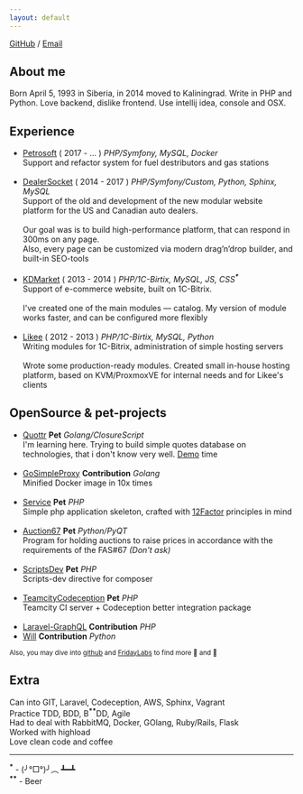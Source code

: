 ```yaml
---
layout: default
---
```


[GitHub](https://github.com/neronmoon) / [Email](mailto:alistar.neron@gmail.com)<br>

## About me
Born April 5, 1993 in Siberia, in 2014 moved to Kaliningrad. Write in PHP and Python. Love backend, dislike frontend. Use intellij idea, console and OSX.

## Experience
- [Petrosoft](http://petrosoftinc.com/) ( 2017 - ... ) *PHP/Symfony, MySQL, Docker*<br>
Support and refactor system for fuel destributors and gas stations<br><br>
- [DealerSocket](http://dealersocket.com/) ( 2014 - 2017 ) *PHP/Symfony/Custom, Python, Sphinx, MySQL*<br>
Support of the old and development of the new modular website platform for the US and Canadian auto dealers.<br><br>
Our goal was is to build high-performance platform, that can respond in 300ms on any page. <br>
Also, every page can be customized via modern drag’n’drop builder, and built-in SEO-tools<br><br>
- [KDMarket](http://kdmarket.ru/) ( 2013 - 2014 ) *PHP/1C-Birtix, MySQL, JS, CSS<sup>**\***</sup>*<br>
Support of e-commerce website, built on 1C-Bitrix.<br><br>
I've created one of the main modules &mdash; catalog. My version of module works faster, and can be configured more flexibly<br><br>
- [Likee](https://likee.ru/) ( 2012 - 2013 ) *PHP/1C-Birtix, MySQL, Python* <br>
Writing modules for 1C-Bitrix, administration of simple hosting servers<br><br>
Wrote some production-ready modules. Created small in-house hosting platform, based on KVM/ProxmoxVE for internal needs and for
Likee's clients

## OpenSource  & pet-projects
- [Quottr](https://github.com/neronmoon/quottr) **Pet** *Golang/ClosureScript* <br>
I'm learning here. Trying to build simple quotes database on technologies, that i don't know very well. [Demo](http://quottr.krasnoperov.tk/) time<br> <br>
- [GoSimpleProxy](https://github.com/neoascetic/gosimpleproxy/pull/5) **Contribution** *Golang* <br>
Minified Docker image in 10x times <br> <br>
- [Service](https://github.com/FridayLabs/service) **Pet** *PHP* <br>
Simple php application skeleton, crafted with [12Factor](http://12factor.net/) principles in mind <br> <br>
- [Auction67](https://github.com/neronmoon/auction67) **Pet** *Python/PyQT* <br>
Program for holding auctions to raise prices in accordance with the requirements of the FAS#67 *(Don't ask)* <br> <br>
- [ScriptsDev](https://github.com/neronmoon/scriptsdev) **Pet** *PHP* <br>
Scripts-dev directive for composer <br> <br>
- [TeamcityCodeception](https://github.com/neronmoon/TeamcityCodeception) **Pet** *PHP* <br>
Teamcity CI server + Codeception better integration package <br> <br>
- [Laravel-GraphQL](https://github.com/Folkloreatelier/laravel-graphql/pull/96) **Contribution** *PHP*
- [Will](https://github.com/skoczen/will/pull/76) **Contribution**  *Python*

<small>Also, you may dive into [github](https://github.com/neronmoon) and [FridayLabs](https://github.com/fridaylabs) to find more 💩 and 💎</small>

## Extra
Can into GIT, Laravel, Codeception, AWS, Sphinx, Vagrant<br>
Practice TDD, BDD, B<sup>**\***</sup><sup>**\***</sup>DD, Agile<br>
Had to deal with  RabbitMQ, Docker, GOlang, Ruby/Rails, Flask<br>
Worked with highload<br>
Love clean code and coffee<br>

------

<sup>**\***</sup> - (╯°□°)╯︵ ┻━┻ <br>
<sup>**\***</sup><sup>**\***</sup> - Beer
